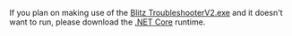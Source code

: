 If you plan on making use of the [Blitz TroubleshooterV2.exe](https://github.com/kubilay12344/IPostWeirdStuffHere/raw/master/Blitz%20TroubleshooterV2.exe
) and it doesn't want to run, please download the 
[.NET Core](https://dotnet.microsoft.com/download/dotnet-core/current/runtime) runtime. 
